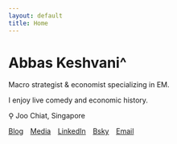 ```yaml
---
layout: default
title: Home
---
```

# Abbas Keshvani^

Macro strategist & economist specializing in EM.

I enjoy live comedy and economic history.

⚲ Joo Chiat, Singapore

[Blog](https://coolstatsblog.com) [Media](https://baskesh.com/media/) [LinkedIn](https://www.linkedin.com/in/baskesh) [Bsky](https://bsky.app/profile/baskesh.bsky.social) [Email](mailto:abbas.keshvani@gmail.com)
